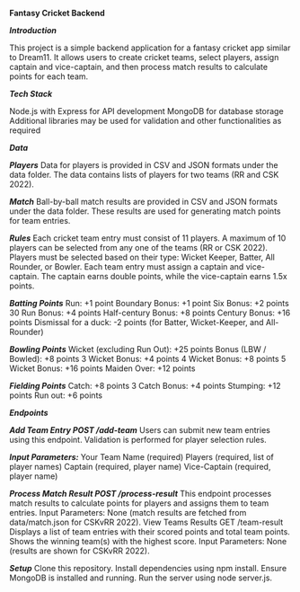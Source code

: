 **Fantasy Cricket Backend**

***Introduction***

This project is a simple backend application for a fantasy cricket app similar to Dream11. It allows users to create cricket teams, select players, assign captain and vice-captain, and then process match results to calculate points for each team.

***Tech Stack***

Node.js with Express for API development
MongoDB for database storage
Additional libraries may be used for validation and other functionalities as required

***Data***

***Players*** 
Data for players is provided in CSV and JSON formats under the data folder.
The data contains lists of players for two teams (RR and CSK 2022).

***Match***
Ball-by-ball match results are provided in CSV and JSON formats under the data folder.
These results are used for generating match points for team entries.

***Rules***
Each cricket team entry must consist of 11 players.
A maximum of 10 players can be selected from any one of the teams (RR or CSK 2022).
Players must be selected based on their type: Wicket Keeper, Batter, All Rounder, or Bowler.
Each team entry must assign a captain and vice-captain.
The captain earns double points, while the vice-captain earns 1.5x points.

***Batting Points***
Run: +1 point
Boundary Bonus: +1 point
Six Bonus: +2 points
30 Run Bonus: +4 points
Half-century Bonus: +8 points
Century Bonus: +16 points
Dismissal for a duck: -2 points (for Batter, Wicket-Keeper, and All-Rounder)

***Bowling Points***
Wicket (excluding Run Out): +25 points
Bonus (LBW / Bowled): +8 points
3 Wicket Bonus: +4 points
4 Wicket Bonus: +8 points
5 Wicket Bonus: +16 points
Maiden Over: +12 points

***Fielding Points***
Catch: +8 points
3 Catch Bonus: +4 points
Stumping: +12 points
Run out: +6 points

***Endpoints***


***Add Team Entry POST /add-team***
Users can submit new team entries using this endpoint.
Validation is performed for player selection rules.

***Input Parameters:***
Your Team Name (required)
Players (required, list of player names)
Captain (required, player name)
Vice-Captain (required, player name)

***Process Match Result POST /process-result***
This endpoint processes match results to calculate points for players and assigns them to team entries.
Input Parameters: None (match results are fetched from data/match.json for CSKvRR 2022).
View Teams Results GET /team-result
Displays a list of team entries with their scored points and total team points.
Shows the winning team(s) with the highest score.
Input Parameters: None (results are shown for CSKvRR 2022).

***Setup***
Clone this repository.
Install dependencies using npm install.
Ensure MongoDB is installed and running.
Run the server using node server.js.
